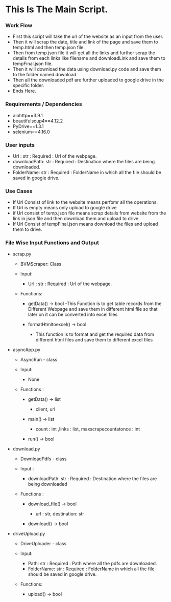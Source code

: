 # This Is The Main Script.

### Work Flow

- First this script will take the url of the website as an input from the user.
- Then it will scrap the date, title and link of the page and save them to temp.html and then temp.json file.
- Then from temp.json file it will get all the links and further scrap the details from each links like filename and downloadLink and save them to tempFinal.json file.
- Then it will download the data using download.py code and save them to the folder named download.
- Then all the downloaded pdf are further uploaded to google drive in the specific folder.
- Ends Here.


### Requirements / Dependencies

- aiohttp==3.9.1
- beautifulsoup4==4.12.2
- PyDrive==1.3.1
- selenium==4.16.0


### User inputs 

- Url : str : Required : Url of the webpage.
- downloadPath: str : Required : Destination where the files are being downloaded.
- FolderName: str : Required : FolderName in which all the file should be saved in google drive.


### Use Cases

- If Url Consist of link to the website means perfomr all the operations.
- If Url is empty means only upload to google drive
- if Url consist of temp.json file means scrap details from website from the link in json file and then download them and upload to drive.
- If Url Consist of tempFinal.json means download the files and upload them to drive.


### File Wise Input Functions and Output

* scrap.py
    - BVMScraper: Class
    - Input:
        - Url : str : Required : Url of the webpage.

    - Functions:
        - getData() -> bool
            -This Function is to get table records from the Different Webpage and save them in different html file so that later on it can be converted into excel files

        - formatHtmltoexcel() -> bool
            - This function is to format and get the required data from different html files and save them to different excel files

* asyncApp.py
    - AsyncRun - class
    - Input:
        - None

    - Functions : 
        - getData() -> list
            - client, url
        
        - main() -> list
            - count : int ,links : list, maxscrapecountatonce : int

        - run() -> bool


* download.py
    - DownloadPdfs - class
    - Input :
        - downloadPath: str : Required : Destination where the files are being downloaded

    - Functions :
        - download_file() -> bool
            - url : str, destination: str

        - download() -> bool
            

* driveUpload.py
    - DriveUploader - class
    - Input:
        - Path: str : Required : Path where all the pdfs are downloaded.
        - FolderName: str : Required : FolderName in which all the file should be saved in google drive.

    - Functions: 
        - upload() -> bool